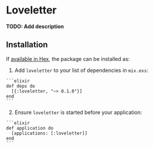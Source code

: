 # Loveletter

**TODO: Add description**

## Installation

If [available in Hex](https://hex.pm/docs/publish), the package can be installed as:

  1. Add `loveletter` to your list of dependencies in `mix.exs`:

    ```elixir
    def deps do
      [{:loveletter, "~> 0.1.0"}]
    end
    ```

  2. Ensure `loveletter` is started before your application:

    ```elixir
    def application do
      [applications: [:loveletter]]
    end
    ```

